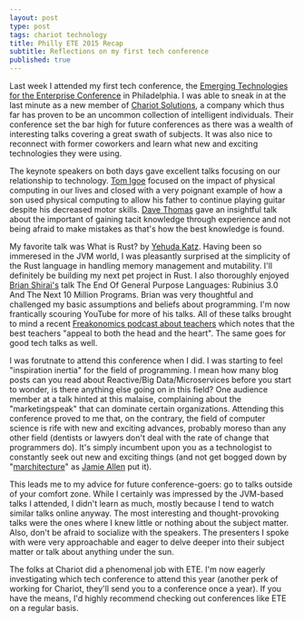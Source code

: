 ```yaml
---
layout: post
type: post
tags: chariot technology 
title: Philly ETE 2015 Recap
subtitle: Reflections on my first tech conference
published: true
---
```


Last week I attended my first tech conference, the [Emerging Technologies for the Enterprise Conference](http://phillyemergingtech.com/) in Philadelphia.  I was able to sneak in at the last minute as a new member of [Chariot Solutions](http://chariotsolutions.com/), a company which thus far has proven to be an uncommon collection of intelligent individuals.  Their conference set the bar high for future conferences as there was a wealth of interesting talks covering a great swath of subjects.  It was also nice to reconnect with former coworkers and learn what new and exciting technologies they were using.

The keynote speakers on both days gave excellent talks focusing on our relationship to technology.  [Tom Igoe](http://www.tigoe.net/blog/) focused on the impact of physical computing in our lives and closed with a very poignant example of how a son used physical computing to allow his father to continue playing guitar despite his decreased motor skills.  [Dave Thomas](https://twitter.com/pragdave) gave an insightful talk about the important of gaining tacit knowledge through experience and not being afraid to make mistakes as that's how the best knowledge is found.

My favorite talk was What is Rust? by [Yehuda Katz](https://twitter.com/wycats).  Having been so immeresed in the JVM world, I was pleasantly surprised at the simplicity of the Rust language in handling memory management and mutability.  I'll definitely be building my next pet project in Rust.  I also thoroughly enjoyed [Brian Shirai's](https://twitter.com/brixen) talk The End Of General Purpose Languages: Rubinius 3.0 And The Next 10 Million Programs.  Brian was very thoughtful and challenged my basic assumptions and beliefs about programming.  I'm now frantically scouring YouTube for more of his talks.  All of these talks brought to mind a recent [Freakonomics podcast about teachers](http://freakonomics.com/2014/11/27/is-americas-education-problem-really-just-a-teacher-problem-a-new-freakonomics-radio-podcast/) which notes that the best teachers "appeal to both the head and the heart".  The same goes for good tech talks as well.

I was forutnate to attend this conference when I did.  I was starting to feel "inspiration inertia" for the field of programming.  I mean how many blog posts can you read about Reactive/Big Data/Microservices before you start to wonder, is there anything else going on in this field?  One audience member at a talk hinted at this malaise, complaining about the "marketingspeak" that can dominate certain organizations.  Attending this conference proved to me that, on the contrary, the field of computer science is rife with new and exciting advances, probably moreso than any other field (dentists or lawyers don't deal with the rate of change that programmers do).  It's simply incumbent upon you as a technologist to constantly seek out new and exciting things (and not get bogged down by "[marchitecture](http://en.wikipedia.org/wiki/Marchitecture)" as [Jamie Allen](https://twitter.com/jamie_allen) put it).

This leads me to my advice for future conference-goers: go to talks outside of your comfort zone.  While I certainly was impressed by the JVM-based talks I attended, I didn't learn as much, mostly because I tend to watch similar talks online anyway.  The most interesting and thought-provoking talks were the ones where I knew little or nothing about the subject matter.  Also, don't be afraid to socialize with the speakers.  The presenters I spoke with were very approachable and eager to delve deeper into their subject matter or talk about anything under the sun.

The folks at Chariot did a phenomenal job with ETE.  I'm now eagerly investigating which tech conference to attend this year (another perk of working for Chariot, they'll send you to a conference once a year).  If you have the means, I'd highly recommend checking out conferences like ETE on a regular basis.